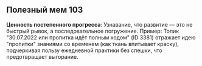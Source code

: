 ## Полезный мем 103

**Ценность постепенного прогресса**: Узнавание, что развитие — это не быстрый рывок, а последовательное погружение. Пример: Топик "30.07.2022 или пропитка идёт полным ходом" (ID 3381) отражает идею "пропитки" знаниями со временем (как ткань впитывает краску), подчеркивая пользу ежедневной практики без спешки, что предотвращает выгорание.